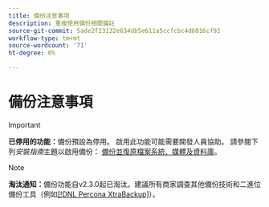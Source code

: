 ```yaml
---
title: 備份注意事項
description: 重複使用備份相關備註
source-git-commit: 5ade2f23132e634db5e611a5ccfcbc4d6816cf92
workflow-type: tm+mt
source-wordcount: '71'
ht-degree: 0%

---
```


# 備份注意事項

>[!IMPORTANT]
>
>**已停用的功能：**&#x200B;備份預設為停用。 啟用此功能可能需要開發人員協助。 請參閱下列&#x200B;_安裝指南_&#x200B;主題以啟用備份： [備份並復原檔案系統、媒體及資料庫](https://experienceleague.adobe.com/docs/commerce-operations/installation-guide/tutorials/backup.html)。

>[!NOTE]
>
>**淘汰通知：**&#x200B;備份功能自v2.3.0起已淘汰。建議所有商家調查其他備份技術和二進位備份工具（例如[[!DNL Percona XtraBackup]](https://www.percona.com/software/mysql-database/percona-xtrabackup)）。
